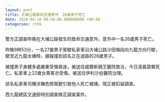 ```yaml
---
layout: post
title: 大埔公路致命交通意外　26歲男子死亡
date: 2020-04-10 09:58:06.000000000 +08:00
categories: rthk
---
```


警方正調查昨晚在大埔公路發生的致命交通意外，意外中一名26歲男子死亡。

昨晚9時53分，一名27歲男子駕駛私家車沿大埔公路沙田嶺段向九龍方向行駛，駛至近九龍水塘時，據報撞到該名正在過路的26歲男子。

被撞男子身體多處嚴重受傷昏迷，被送往威爾斯親王醫院救治，今日凌晨證實死亡。私家車上22歲女乘客亦受傷，被送往伊利沙伯醫院治理。

該名私家車司機涉嫌危險駕駛引致他人死亡被捕，現正被扣留調查。

西九龍總區交通部特別調查隊正調查案件。
